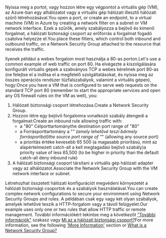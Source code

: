 <span data-ttu-id="87583-101">Nyissa meg a portot, vagy hozzon létre egy végpontot a virtuális gép (VM), az Azure-ban egy alhálózatot vagy a virtuális gép hálózati illesztő hálózati szűrő létrehozásával.</span><span class="sxs-lookup"><span data-stu-id="87583-101">You open a port, or create an endpoint, to a virtual machine (VM) in Azure by creating a network filter on a subnet or VM network interface.</span></span> <span data-ttu-id="87583-102">Ezek a szűrők, amely szabályozza a bejövő és kimenő forgalmat, a hálózati biztonsági csoport az erőforrás a forgalmat fogadó csatolva helyezze el.</span><span class="sxs-lookup"><span data-stu-id="87583-102">You place these filters, which control both inbound and outbound traffic, on a Network Security Group attached to the resource that receives the traffic.</span></span>

<span data-ttu-id="87583-103">Ilyenek például a webes forgalom most használja a 80-as porton.</span><span class="sxs-lookup"><span data-stu-id="87583-103">Let's use a common example of web traffic on port 80.</span></span> <span data-ttu-id="87583-104">Ha elvégezte a kiszolgálására konfigurált virtuális gépek a szabványos TCP a webes kérelmek port 80-as (ne felejtse el a indítsa el a megfelelő szolgáltatásokat, és nyissa meg az összes operációs rendszer tűzfalszabályok, valamint a virtuális gépen), hogy:</span><span class="sxs-lookup"><span data-stu-id="87583-104">Once you have a VM that is configured to serve web requests on the standard TCP port 80 (remember to start the appropriate services and open any OS firewall rules on the VM as well), you:</span></span>

1. <span data-ttu-id="87583-105">Hálózati biztonsági csoport létrehozása.</span><span class="sxs-lookup"><span data-stu-id="87583-105">Create a Network Security Group.</span></span>
2. <span data-ttu-id="87583-106">Hozzon létre egy bejövő forgalomra vonatkozó szabály átengedi a forgalmat:</span><span class="sxs-lookup"><span data-stu-id="87583-106">Create an inbound rule allowing traffic with:</span></span>
   * <span data-ttu-id="87583-107">a "80" Célporttartomány</span><span class="sxs-lookup"><span data-stu-id="87583-107">the destination port range of "80"</span></span>
   * <span data-ttu-id="87583-108">a Forrásporttartomány a "*" (amely lehetővé teszi bármely forrásportból)</span><span class="sxs-lookup"><span data-stu-id="87583-108">the source port range of "*" (allowing any source port)</span></span>
   * <span data-ttu-id="87583-109">a prioritás értéke kevesebb 65 500 (a magasabb prioritású, mint az alapértelmezett catch-all a kell megtagadási bejövő szabály)</span><span class="sxs-lookup"><span data-stu-id="87583-109">a priority value of less 65,500 (to be higher in priority than the default catch-all deny inbound rule)</span></span>
3. <span data-ttu-id="87583-110">A hálózati biztonsági csoport társítani a virtuális gép hálózati adapter vagy az alhálózatot.</span><span class="sxs-lookup"><span data-stu-id="87583-110">Associate the Network Security Group with the VM network interface or subnet.</span></span>

<span data-ttu-id="87583-111">Létrehozhat összetett hálózati konfigurációt megvédeni környezetét a hálózati biztonsági csoportok és a szabályok használatával.</span><span class="sxs-lookup"><span data-stu-id="87583-111">You can create complex network configurations to secure your environment using Network Security Groups and rules.</span></span> <span data-ttu-id="87583-112">A példában csak egy vagy két olyan szabályok, amelyek lehetővé teszik a HTTP-forgalom vagy a távoli felügyelet.</span><span class="sxs-lookup"><span data-stu-id="87583-112">Our example uses only one or two rules that allow HTTP traffic or remote management.</span></span> <span data-ttu-id="87583-113">További információkért tekintse meg a következőt ["További információk"](#more-information-on-network-security-groups) szakasz vagy [Mi az a hálózati biztonsági csoport?](../articles/virtual-network/virtual-networks-nsg.md)</span><span class="sxs-lookup"><span data-stu-id="87583-113">For more information, see the following ['More Information'](#more-information-on-network-security-groups) section or [What is a Network Security Group?](../articles/virtual-network/virtual-networks-nsg.md)</span></span>

